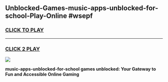 
## Unblocked-Games-music-apps-unblocked-for-school-Play-Online #wsepf
<h3>
<a href="https://news.freeplayer.one?title=music-apps-unblocked-for-school&ref=3">CLICK TO PLAY</a></h3>
<hr>

<h3>
<a href="https://news.freeplayer.one?title=music-apps-unblocked-for-school&ref=3">CLICK 2 PLAY</a>
  
</h3>

<a href="https://news.freeplayer.one?title=music-apps-unblocked-for-school&ref=3"><img src="https://clearcache.store/games.png"></a>


**music-apps-unblocked-for-school games unblocked: Your Gateway to Fun and Accessible Online Gaming**
